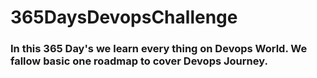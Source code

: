 # 365DaysDevopsChallenge
<h3>In this  365 Day's we learn every thing on Devops World. We fallow basic one roadmap to cover Devops Journey.</h3>